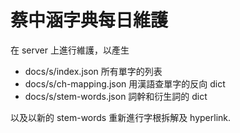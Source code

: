# 蔡中涵字典每日維護
在 server 上進行維護，以產生
- docs/s/index.json 所有單字的列表
- docs/s/ch-mapping.json 用漢語查單字的反向 dict
- docs/s/stem-words.json 詞幹和衍生詞的 dict

以及以新的 stem-words 重新進行字根拆解及 hyperlink.
